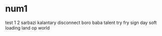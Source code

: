 # num1
test
1
2
sarbazi
kalantary
disconnect
boro baba
talent
try
fry
sign
day
soft
loading
land
op
world
